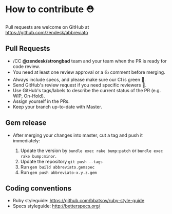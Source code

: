 # How to contribute ⛑

Pull requests are welcome on GitHub at https://github.com/zendesk/abbreviato

## Pull Requests

- /CC **@zendesk/strongbad** team and your team when the PR is ready for code review.
- You need at least one review approval or a 👍 comment before merging.
- Always include specs, and please make sure our CI is green 🍏.
- Send GitHub's review request if you need specific reviewers 👀.
- Use GitHub's tags/labels to describe the current status of the PR (e.g. WIP, On-Hold).
- Assign yourself in the PRs.
- Keep your branch up-to-date with Master.

## Gem release

- After merging your changes into master, cut a tag and push it immediately:

    1. Update the version by `bundle exec rake bump:patch` or `bundle exec rake bump:minor`.
    2. Update the repository `git push --tags`
    3. Run `gem build abbreviato.gemspec`
    4. Run `gem push abbreviato-x.y.z.gem`

## Coding conventions

- Ruby styleguide: https://github.com/bbatsov/ruby-style-guide
- Specs styleguide: http://betterspecs.org/
